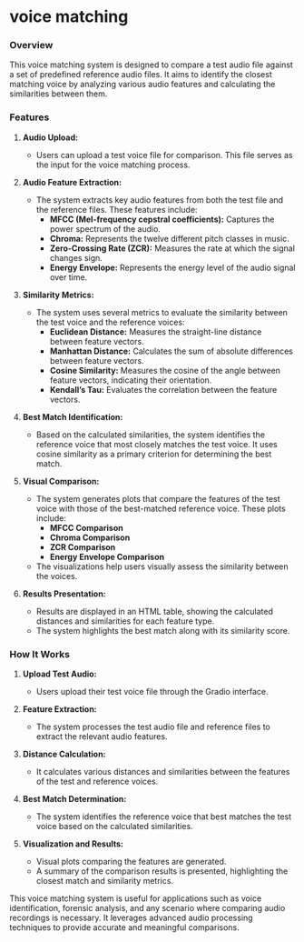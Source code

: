 # voice matching

### Overview

This voice matching system is designed to compare a test audio file against a set of predefined reference audio files. It aims to identify the closest matching voice by analyzing various audio features and calculating the similarities between them.

### Features

1. **Audio Upload:**
   - Users can upload a test voice file for comparison. This file serves as the input for the voice matching process.

2. **Audio Feature Extraction:**
   - The system extracts key audio features from both the test file and the reference files. These features include:
     - **MFCC (Mel-frequency cepstral coefficients):** Captures the power spectrum of the audio.
     - **Chroma:** Represents the twelve different pitch classes in music.
     - **Zero-Crossing Rate (ZCR):** Measures the rate at which the signal changes sign.
     - **Energy Envelope:** Represents the energy level of the audio signal over time.

3. **Similarity Metrics:**
   - The system uses several metrics to evaluate the similarity between the test voice and the reference voices:
     - **Euclidean Distance:** Measures the straight-line distance between feature vectors.
     - **Manhattan Distance:** Calculates the sum of absolute differences between feature vectors.
     - **Cosine Similarity:** Measures the cosine of the angle between feature vectors, indicating their orientation.
     - **Kendall’s Tau:** Evaluates the correlation between the feature vectors.

4. **Best Match Identification:**
   - Based on the calculated similarities, the system identifies the reference voice that most closely matches the test voice. It uses cosine similarity as a primary criterion for determining the best match.

5. **Visual Comparison:**
   - The system generates plots that compare the features of the test voice with those of the best-matched reference voice. These plots include:
     - **MFCC Comparison**
     - **Chroma Comparison**
     - **ZCR Comparison**
     - **Energy Envelope Comparison**
   - The visualizations help users visually assess the similarity between the voices.

6. **Results Presentation:**
   - Results are displayed in an HTML table, showing the calculated distances and similarities for each feature type. 
   - The system highlights the best match along with its similarity score.

### How It Works

1. **Upload Test Audio:**
   - Users upload their test voice file through the Gradio interface.

2. **Feature Extraction:**
   - The system processes the test audio file and reference files to extract the relevant audio features.

3. **Distance Calculation:**
   - It calculates various distances and similarities between the features of the test and reference voices.

4. **Best Match Determination:**
   - The system identifies the reference voice that best matches the test voice based on the calculated similarities.

5. **Visualization and Results:**
   - Visual plots comparing the features are generated.
   - A summary of the comparison results is presented, highlighting the closest match and similarity metrics.

This voice matching system is useful for applications such as voice identification, forensic analysis, and any scenario where comparing audio recordings is necessary. It leverages advanced audio processing techniques to provide accurate and meaningful comparisons.